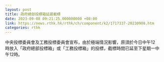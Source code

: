 ```yaml
---
layout: post
title: 政府總部投標箱延遲截標
date: 2023-09-08 09:21:25.000000000 +08:00
link: https://news.rthk.hk/rthk/ch/component/k2/1717337-20230908.htm
categories: rthk
---
```


中央投標委員會及工務投標委員會宣布，由於極端情況影響，原須於今日中午12時放入「政府總部投標箱」或「工務投標箱」的投標，截標時間已延至下星期一中午12時。
